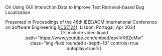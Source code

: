 On Using GUI Interaction Data to Improve Text Retrieval-based Bug Localization

<div class="caption">
	Presented in Proceedings of the 46th IEEE/ACM International Conference on Software Engineering (<a href="https://conf.researchr.org/home/icse-2024">ICSE'24</a>), Lisbon, Portugal, Apr 2024
</div>
<div class="row">
    <div class="col-md-6" style="width: 80%; margin: 0 auto; text-align: center;">
        {% include video.liquid path="https://www.youtube.com/embed/epvlVK6ZcMw" class="img-fluid rounded z-depth-10"  controls=true autoplay=true%}
    </div>
</div>

